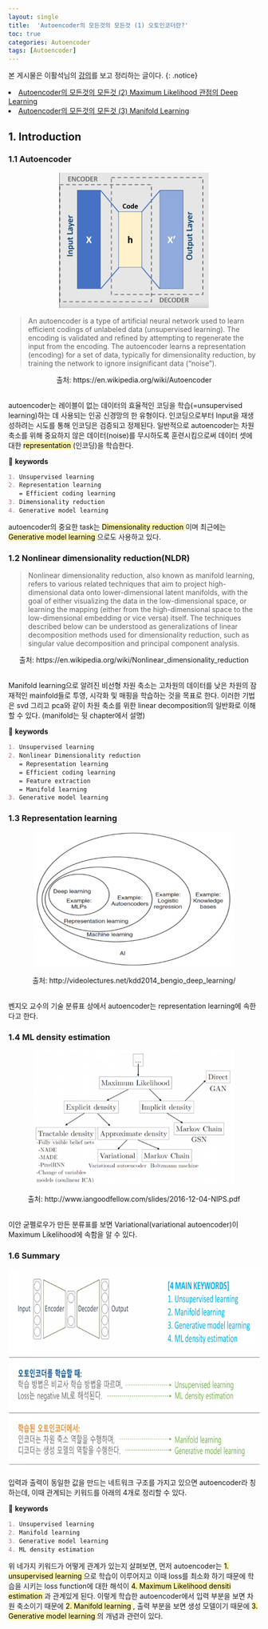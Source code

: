 ```yaml
---
layout: single
title:  'Autoencoder의 모든것의 모든것 (1) 오토인코더란?'
toc: true
categories: Autoencoder
tags: [Autoencoder]
---
```


본 게시물은 이활석님의 [강의](https://www.youtube.com/watch?v=o_peo6U7IRM&t=4)를 보고 정리하는 글이다.
{: .notice}

<div class="notice">
<li><a href="https://sigirace.github.io/autoencoder/autoencoder_2/">Autoencoder의 모든것의 모든것 (2) Maximum Likelihood 관점의 Deep Learning</a></li>
<li><a href="https://sigirace.github.io/autoencoder/autoencoder_3/">Autoencoder의 모든것의 모든것 (3) Manifold Learning</a></li>
</div>


## 1. Introduction

### 1.1 Autoencoder

  <p align="center"><img src="https://github.com/sigirace/page-images/blob/main/autoencoder/autoencoder1_0.png?raw=true" width="300"></p>

> An autoencoder is a type of artificial neural network used to learn efficient codings of unlabeled data (unsupervised learning). The encoding is validated and refined by attempting to regenerate the input from the encoding. The autoencoder learns a representation (encoding) for a set of data, typically for dimensionality reduction, by training the network to ignore insignificant data (“noise”). 

<center>출처: https://en.wikipedia.org/wiki/Autoencoder</center><br>

autoencoder는 레이블이 없는 데이터의 효율적인 코딩을 학습(=unsupervised learning)하는 데 사용되는 인공 신경망의 한 유형이다. 인코딩으로부터 Input을 재생성하려는 시도를 통해 인코딩은 검증되고 정제된다. 일반적으로 autoencoder는 차원축소를 위해 중요하지 않은 데이터(noise)를 무시하도록 훈련시킴으로써 데이터 셋에 대한 <mark style='background-color: #fff5b1'> representation </mark>(인코딩)을 학습한다.

:eyes: **keywords**

```markdown
1. Unsupervised learning
2. Representation learning
   = Efficient coding learning
3. Dimensionality reduction
4. Generative model learning
```

autoencoder의 중요한 task는 <mark style='background-color: #fff5b1'> Dimensionality reduction </mark>이며 최근에는 <mark style='background-color: #fff5b1'> Generative model learning </mark>으로도 사용하고 있다. 

### 1.2 Nonlinear dimensionality reduction(NLDR)

> Nonlinear dimensionality reduction, also known as manifold learning, refers to various related techniques that aim to project high-dimensional data onto lower-dimensional latent manifolds, with the goal of either visualizing the data in the low-dimensional space, or learning the mapping (either from the high-dimensional space to the low-dimensional embedding or vice versa) itself. The techniques described below can be understood as generalizations of linear decomposition methods used for dimensionality reduction, such as singular value decomposition and principal component analysis.

<center>출처: https://en.wikipedia.org/wiki/Nonlinear_dimensionality_reduction</center><br>



Manifold learning으로 알려진 비선형 차원 축소는 고차원의 데이터를 낮은 차원의 잠재적인 mainfold들로 투영, 시각화 및 매핑을 학습하는 것을 목표로 한다. 이러한 기법은 svd 그리고 pca와 같이 차원 축소를 위한 linear decomposition의 일반화로 이해할 수 있다. (manifold는 뒷 chapter에서 설명)

:eyes: **keywords**

```markdown
1. Unsupervised learning
2. Nonlinear Dimensionality reduction
   = Representation learning
   = Efficient coding learning
   = Feature extraction
   = Manifold learning
3. Generative model learning
```

### 1.3 Representation learning

  <p align="center"><img src="https://github.com/sigirace/page-images/blob/main/autoencoder/autoencoder1_1.png?raw=true" width="400" height="270"></p>

<center>출처: http://videolectures.net/kdd2014_bengio_deep_learning/</center><br>

벤지오 교수의 기술 분류표 상에서 autoencoder는 representation learning에 속한다고 한다. 



### 1.4 ML density estimation

  <p align="center"><img src="https://github.com/sigirace/page-images/blob/main/autoencoder/autoencoder1_2.png?raw=true" width="400" height="270"></p>

<center>출처: http://www.iangoodfellow.com/slides/2016-12-04-NIPS.pdf</center><br>

이안 굳펠로우가 만든 분류표를 보면 Variational(variational autoencoder)이 Maximum Likelihood에 속함을 알 수 있다.



### 1.6 Summary

<p align="center"><img src="https://github.com/sigirace/page-images/blob/main/autoencoder/autoencoder1_3.png?raw=true" width="650" height="400"></p>

입력과 출력이 동일한 값을 만드는 네트워크 구조를 가지고 있으면 autoencoder라 칭하는데, 이때 관계되는 키워드를 아래의 4개로 정리할 수 있다.

:eyes: **keywords**

```markdown
1. Unsupervised learning
2. Manifold learning
3. Generative model learning
4. ML density estimation
```

위 네가지 키워드가 어떻게 관계가 있는지 살펴보면, 먼저 autoencoder는 <mark style='background-color: #fff5b1'> 1. unsupervised learning </mark>으로 학습이 이루어지고 이때 loss를 최소화 하기 때문에 학습을 시키는 loss function에 대한 해석이 <mark style='background-color: #fff5b1'> 4. Maximum Likelihood densiti estimation </mark>과 관계있게 된다. 이렇게 학습한 autoencoder에서 입력 부분을 보면 차원 축소이기 때문에 <mark style='background-color: #fff5b1'> 2. Manifold learning </mark>, 출력 부분을 보면 생성 모델이기 때문에 <mark style='background-color: #fff5b1'> 3. Generative model learning </mark>의 개념과 관련이 있다.
